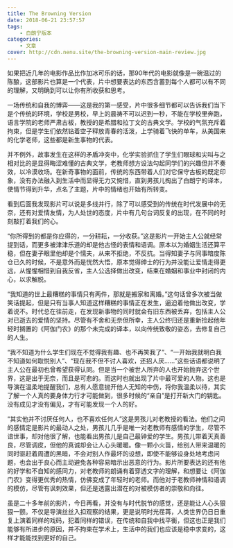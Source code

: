 ```yaml
---
title: The Browning Version
date: 2018-06-21 23:57:57
tags: 
    - 白朗宁版本
categories:
    - 文章
cover: http://cdn.nenu.site/the-browning-version-main-review.jpg
---
```


 如果把近几年的电影作品比作加冰可乐的话，那90年代的电影就像是一碗温过的陈酿，这部影片也算是一个代表，片中想要表达的东西含蓄到每个人都可以有不同的理解，又明确到可以让你有所收获和思考。 

一场传统和自我的博弈——这是我的第一感受，片中很多细节都可以告诉我们当下是个传统的环境，学校是男校，早上的晨祷不可以迟到一秒，不能在学校里奔跑，语言学院的老师严肃古板，教授的是希腊和拉丁文的古典文学。学校的气氛充斥着拘束，但是学生们依然钻着空子释放青春的活泼，上学骑着飞快的单车，从美国来的化学老师，这些都是新生事物的代表。 

并不例外，故事发生在这样的矛盾冲突中，化学实验抓住了学生们眼球和尖叫与之相对比的是显得晦涩难懂的古典文学，老教师想方设法勾起同学们的兴趣但并不奏效，以冷漠收场。在新奇事物的面前，传统的东西带着人们对它保守古板的既定印象，没有办法融入到生活中而显得无力又惋惜，直到男孩儿掏出了白朗宁的译本，使情节得到升华，点名了主题，片中的情绪也开始有所转变。 

看到后面我发现影片可以说是多线并行，除了可以感受到的传统在时代发展中的无奈，还有对爱情友情，为人处世的态度，片中有几句台词反复的出现，在不同的时刻敲打着我们的心。 

“你所得到的都是你应得的，一分耕耘，一分收获。”这是影片一开始主人公就经常提到话，而更多被津津乐道的却是他古怪的表情和语调。原本以为婚姻生活还算平稳，但在妻子眼里他却是个懦夫，从来不拒绝，不反抗。当得知妻子与同事暗度陈仓已久的时候，不是意外而是恍然大悟，原本觉得绅士的行为并没能让爱情走得更远，从惺惺相惜到自我反省，主人公选择做出改变，结束在婚姻和事业中封闭的内心，以求解脱。

 “我知道的世上最糟糕的事情只有两件，那就是搬家和离婚。”这句话曾多次被当做笑话提起，但是只有当事人知道这样糟糕的事情正在发生，逼迫着他做出改变，学着说不。时代总在往前走，在发现新事物的同时就会有旧东西被丢弃，包括主人公对已逝去的爱情的坚持。尽管有不舍和无奈但所幸，主人公终归还是重新捡起他年轻时搁置的《阿伽门农》的那个未完成的译本，以向传统致敬的姿态，去修复自己的人生。 

“我不知道为什么学生们现在不觉得我有趣、也不再笑我了”、“一开始我就明白我不知道如何取悦别人”、“现在我不但不讨人喜欢，还招人厌……”这些话语都说明了主人公在最初也曾希望获得认同。但是当一个被世人所弃的人也开始抛弃这个世界，这是出于无奈，而且是可悲的。而这时也就出现了片中最可爱的人物。这也是导演在温柔地提醒我们，总有人愿意抛开他人无知的中伤，将你我温柔以待，其实了解一个人真的要身体力行才可能做到，很多时候的“亲自”是打开新大门的钥匙。没有成见才没有偏见，才有可能发现一个人的好。

 “其实他并不讨厌任何人，也不喜欢任何人”这是男孩儿对老教授的看法。他们之间的感情定是影片的最动人之处，男孩儿几乎是唯一对老教师有感情的学生，尽管不谙世事，却对他很了解，也能看出男孩儿是自己最钟爱的学生。男孩儿带着天真善良，尽管调皮，但他的真诚却会让人心头暖暖。像一颗小火苗，给别人带来温暖的同时驱赶着周遭的黑暗，不会对别人作最坏的设想，即使不能够设身处地考虑问题，也会出于良心而主动避免各种容易暗示出恶意的行为。影片所要表达的还有他的好学和不自知的感同力，对老教师的朗诵有着穿透文字的理解，和想要让《阿伽门农》变得更优秀的热情，仿佛变成了年轻时的老师。而他对于老教师神情和语调的模仿，尽管有讽刺效果，但还是透露出潜在的对被模仿者的崇敬和向往。 

虽是二十多年前的影片，今日再看，并没有与时代脱节的感觉，还是能让人心头狠狠一颤。不仅是导演丝丝入扣观察的结果，更是说明时光荏苒，人类世界仍日日重复上演着同样的戏码，犯着同样的错误，在传统和自我中找平衡，但这也正是我们能够有所进步的原因，并不拘束在学术上，生活中的我们也应该是稳中求变的，这样才能能找到更好的自己。  